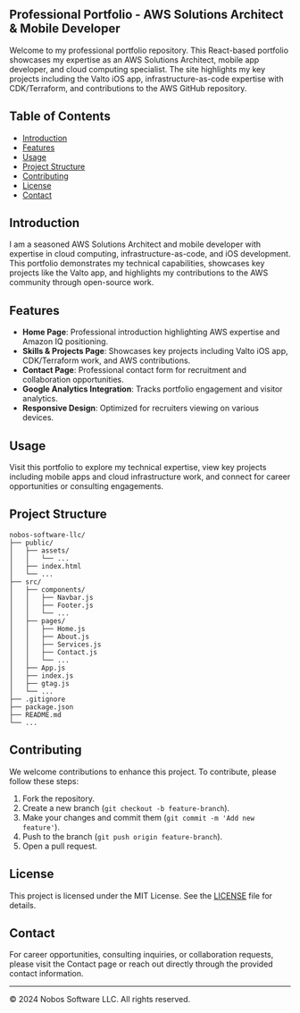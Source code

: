 ## Professional Portfolio - AWS Solutions Architect & Mobile Developer

Welcome to my professional portfolio repository. This React-based portfolio showcases my expertise as an AWS Solutions Architect, mobile app developer, and cloud computing specialist. The site highlights my key projects including the Valto iOS app, infrastructure-as-code expertise with CDK/Terraform, and contributions to the AWS GitHub repository.

## Table of Contents

- [Introduction](#introduction)
- [Features](#features)
- [Usage](#usage)
- [Project Structure](#project-structure)
- [Contributing](#contributing)
- [License](#license)
- [Contact](#contact)

## Introduction

I am a seasoned AWS Solutions Architect and mobile developer with expertise in cloud computing, infrastructure-as-code, and iOS development. This portfolio demonstrates my technical capabilities, showcases key projects like the Valto app, and highlights my contributions to the AWS community through open-source work.

## Features

- **Home Page**: Professional introduction highlighting AWS expertise and Amazon IQ positioning.
- **Skills & Projects Page**: Showcases key projects including Valto iOS app, CDK/Terraform work, and AWS contributions.
- **Contact Page**: Professional contact form for recruitment and collaboration opportunities.
- **Google Analytics Integration**: Tracks portfolio engagement and visitor analytics.
- **Responsive Design**: Optimized for recruiters viewing on various devices.

## Usage

Visit this portfolio to explore my technical expertise, view key projects including mobile apps and cloud infrastructure work, and connect for career opportunities or consulting engagements.

## Project Structure
```
nobos-software-llc/
├── public/
│   ├── assets/
│   │   └── ...
│   ├── index.html
│   └── ...
├── src/
│   ├── components/
│   │   ├── Navbar.js
│   │   ├── Footer.js
│   │   └── ...
│   ├── pages/
│   │   ├── Home.js
│   │   ├── About.js
│   │   ├── Services.js
│   │   ├── Contact.js
│   │   └── ...
│   ├── App.js
│   ├── index.js
│   ├── gtag.js
│   └── ...
├── .gitignore
├── package.json
├── README.md
└── ...
```

## Contributing

We welcome contributions to enhance this project. To contribute, please follow these steps:

1. Fork the repository.
2. Create a new branch (`git checkout -b feature-branch`).
3. Make your changes and commit them (`git commit -m 'Add new feature'`).
4. Push to the branch (`git push origin feature-branch`).
5. Open a pull request.

## License

This project is licensed under the MIT License. See the [LICENSE](LICENSE) file for details.

## Contact

For career opportunities, consulting inquiries, or collaboration requests, please visit the Contact page or reach out directly through the provided contact information.

---

© 2024 Nobos Software LLC. All rights reserved.

